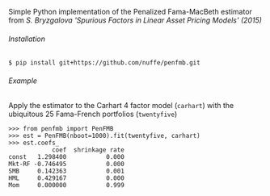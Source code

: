 Simple Python implementation of the Penalized Fama-MacBeth estimator from *S. Bryzgalova 'Spurious Factors in Linear Asset Pricing Models' (2015)*

###### Installation
`$ pip install git+https://github.com/nuffe/penfmb.git`

###### Example
Apply the estimator to the Carhart 4 factor model (`carhart`) with the ubiquitous
25 Fama-French portfolios (`twentyfive`)

```
>>> from penfmb import PenFMB
>>> est = PenFMB(nboot=1000).fit(twentyfive, carhart)
>>> est.coefs_
            coef  shrinkage rate
const   1.298400           0.000
Mkt-RF -0.746495           0.000
SMB     0.142363           0.001
HML     0.429167           0.000
Mom     0.000000           0.999
```
